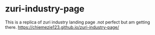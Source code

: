 # zuri-industry-page
This is a replica of zuri industry landing page .not perfect but am getting there.
https://chiemezie123.github.io/zuri-industry-page/
